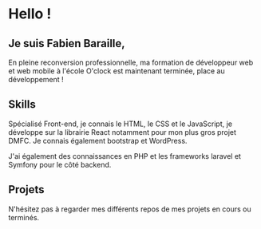 # Hello !

## Je suis Fabien Baraille,

En pleine reconversion professionnelle, ma formation de développeur web et web mobile à l'école O'clock est maintenant terminée, place au développement !

## Skills

Spécialisé Front-end, je connais le HTML, le CSS et le JavaScript, je développe sur la librairie React notamment pour mon plus gros projet DMFC.
Je connais également bootstrap et WordPress.

J'ai également des connaissances en PHP et les frameworks laravel et Symfony pour le côté backend.

## Projets

N'hésitez pas à regarder mes différents repos de mes projets en cours ou terminés.
